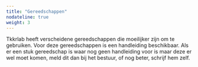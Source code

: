 ```yaml
---
title: "Gereedschappen"
nodateline: true
weight: 3
---
```


Tkkrlab heeft verscheidene gereedschappen die moeilijker zijn om te gebruiken. Voor deze gereedschappen is een handleiding beschikbaar. Als er een stuk gereedschap is waar nog geen handleiding voor is maar deze er wel moet komen, meld dit dan bij het bestuur, of nog beter, schrijf hem zelf.
